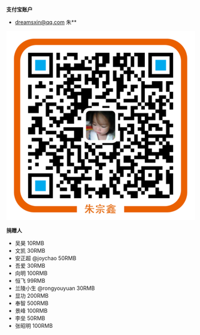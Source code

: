 **支付宝账户**
* dreamsxin@qq.com 朱**

![docs/images/alipay.png](docs/images/alipay.png)

**捐赠人**
* 吴昊 10RMB
* 文凯 30RMB
* 安正超 @joychao 50RMB
* 吾爱 30RMB
* 向明 100RMB
* 恒飞 99RMB
* 兰陵小生 @rongyouyuan 30RMB
* 显功 200RMB
* 奉智 500RMB
* 景峰 100RMB
* 李垒 50RMB
* 张昭明 100RMB
